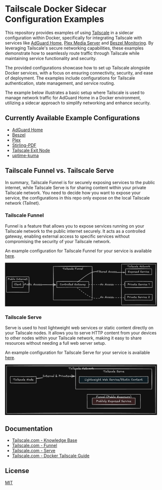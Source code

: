 # Tailscale Docker Sidecar Configuration Examples

This repository provides examples of using [Tailscale](https://tailscale.com/) in a sidecar configuration within Docker, specifically for integrating Tailscale with services like [AdGuard Home](https://github.com/AdguardTeam/AdGuardHome), [Plex Media Server](https://www.plex.tv/) and [Beszel Monitoring](https://github.com/henrygd/beszel). By leveraging Tailscale's secure networking capabilities, these examples demonstrate how to seamlessly route traffic through Tailscale while maintaining service functionality and security.

The provided configurations showcase how to set up Tailscale alongside Docker services, with a focus on ensuring connectivity, security, and ease of deployment. The examples include configurations for Tailscale authentication, state management, and service routing.

The example below illustrates a basic setup where Tailscale is used to manage network traffic for AdGuard Home in a Docker environment, utilizing a sidecar approach to simplify networking and enhance security.

## Currently Available Example Configurations

- [AdGuard Home](adguardhome)
- [Beszel](beszel)
- [Plex](plex)
- [Stirling-PDF](stirlingpdf)
- [Tailscale Exit Node](tailscale-exit-node)
- [uptime-kuma](uptime-kuma)

## Tailscale Funnel vs. Tailscale Serve

In summary, Tailscale Funnel is for securely exposing services to the public internet, while Tailscale Serve is for sharing content within your private Tailscale network. You need to decide how you want to expose your service, the configurations in this repo only expose on the local Tailscale network (Tailnet).

### Tailscale Funnel

Funnel is a feature that allows you to expose services running on your Tailscale network to the public internet securely. It acts as a controlled gateway, enabling external access to specific services without compromising the security of your Tailscale network.

An example configuration for Tailscale Funnel for your service is available [here](funnel-serve/funnel-example.json).

![Tailscale Funnel](images/tailscale-funnel.png)

### Tailscale Serve

Serve is used to host lightweight web services or static content directly on your Tailscale nodes. It allows you to serve HTTP content from your devices to other nodes within your Tailscale network, making it easy to share resources without needing a full web server setup.

An example configuration for Tailscale Serve for your service is available [here](funnel-serve/serve-example.json).

![Tailscale Serve](images/tailscale-serve.png)

## Documentation

- [Tailscale.com - Knowledge Base](https://tailscale.com/kb)
- [Tailscale.com - Funnel](https://tailscale.com/kb/1223/funnel)
- [Tailscale.com - Serve](https://tailscale.com/kb/1242/tailscale-serve)
- [Tailscale.com - Docker Tailscale Guide](https://tailscale.com/blog/docker-tailscale-guide)

## License

[MIT](https://choosealicense.com/licenses/mit/)
